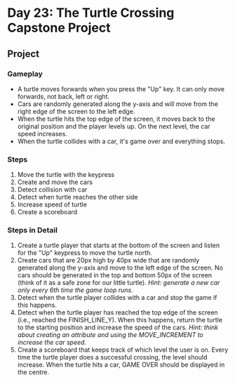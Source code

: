 # Day 23: The Turtle Crossing Capstone Project
## Project 
### Gameplay
* A turtle moves forwards when you press the "Up" key. It can only move forwards, not back, left or right.
* Cars are randomly generated along the y-axis and will move from the right edge of the screen to the left edge.
* When the turtle hits the top edge of the screen, it moves back to the original position and the player levels up. On the next level, the car speed increases.
* When the turtle collides with a car, it's game over and everything stops.

### Steps
1. Move the turtle with the keypress
2. Create and move the cars
3. Detect collision with car
4. Detect when turtle reaches the other side
5. Increase speed of turtle
6. Create a scoreboard

### Steps in Detail
1. Create a turtle player that starts at the bottom of the screen and listen for the "Up" keypress to move the turtle north. 
2. Create cars that are 20px high by 40px wide that are randomly generated along the y-axis and move to the left edge of the screen. No cars should be generated in the top and bottom 50px of the screen (think of it as a safe zone for our little turtle). *Hint: generate a new car only every 6th time the game loop runs.*
3. Detect when the turtle player collides with a car and stop the game if this happens. 
4. Detect when the turtle player has reached the top edge of the screen (i.e., reached the FINISH_LINE_Y). When this happens, return the turtle to the starting position and increase the speed of the cars. *Hint: think about creating an attribute and using the MOVE_INCREMENT to increase the car speed.*
5. Create a scoreboard that keeps track of which level the user is on. Every time the turtle player does a successful crossing, the level should increase. When the turtle hits a car, GAME OVER should be displayed in the centre.

